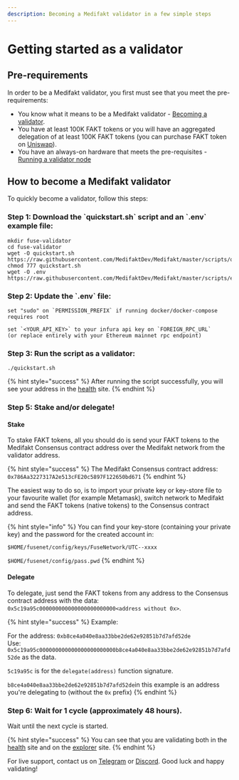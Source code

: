 ```yaml
---
description: Becoming a Medifakt validator in a few simple steps
---
```


# Getting started as a validator

## Pre-requirements

In order to be a Medifakt validator, you first must see that you meet the pre-requirements:

* You know what it means to be a Medifakt validator - [Becoming a validator](how-to-become-a-validator.md#what-it-means-to-be-a-validator).
* You have at least 100K FAKT tokens or you will have an aggregated delegation of at least 100K FAKT tokens \(you can purchase FAKT token on [Uniswap](https://uniswap.exchange/swap/0x970b9bb2c0444f5e81e9d0efb84c8ccdcdcaf84d)\).
* You have an always-on hardware that meets the pre-requisites - [Running a validator node](run-your-own-validator.md#pre-requisites)

## How to become a Medifakt validator

To quickly become a validator, follow this steps:

### Step 1: Download the \`quickstart.sh\` script and an \`.env\` example file:

```text
mkdir fuse-validator
cd fuse-validator
wget -O quickstart.sh https://raw.githubusercontent.com/MedifaktDev/Medifakt/master/scripts/quickstart.sh
chmod 777 quickstart.sh
wget -O .env https://raw.githubusercontent.com/MedifaktDev/Medifakt/master/scripts/examples/.env.validator.example
```

### Step 2: Update the \`.env\` file:

```text
set "sudo" on `PERMISSION_PREFIX` if running docker/docker-compose requires root

set `<YOUR_API_KEY>` to your infura api key on `FOREIGN_RPC_URL`
(or replace entirely with your Ethereum mainnet rpc endpoint)
```

### Step 3: Run the script as a validator:

```text
./quickstart.sh
```

{% hint style="success" %}
After running the script successfully, you will see your address in the [health](https://health.medifakt.network/) site.
{% endhint %}

### Step 5: Stake and/or delegate!

#### Stake

To stake FAKT tokens, all you should do is send your FAKT tokens to the Medifakt Consensus contract address over the Medifakt network from the validator address.

{% hint style="success" %}
The Medifakt Consensus contract address: `0x786Aa3227317A2e513cFE20c5897F122650bd671`
{% endhint %}

The easiest way to do so, is to import your private key or key-store file to your favourite wallet \(for example Metamask\), switch network to Medifakt and send the FAKT tokens \(native tokens\) to the Consensus contract address.

{% hint style="info" %}
You can find your key-store \(containing your private key\) and the password for the created account in:

`$HOME/fusenet/config/keys/FuseNetwork/UTC--xxxx`

`$HOME/fusenet/config/pass.pwd`
{% endhint %}

#### Delegate

To delegate, just send the FAKT tokens from any address to the Consensus contract address with the data: `0x5c19a95c000000000000000000000000<address without 0x>`.

{% hint style="success" %}
Example:

For the address: `0xb8ce4a040e8aa33bbe2de62e92851b7d7afd52de`  
Use: `0x5c19a95c000000000000000000000000b8ce4a040e8aa33bbe2de62e92851b7d7afd52de` as the data.

`5c19a95c` is for the `delegate(address)` function signature.

`b8ce4a040e8aa33bbe2de62e92851b7d7afd52de`in this example is an address you're delegating to \(without the `0x` prefix\)
{% endhint %}

### Step 6: Wait for 1 cycle \(approximately 48 hours\).

Wait until the next cycle is started.

{% hint style="success" %}
You can see that you are validating both in the [health](https://health.medifakt.network/) site and on the [explorer](https://explorer.medifakt.network) site.
{% endhint %}

For live support, contact us on [Telegram](https://t.me/fuseio) or [Discord](https://discord.gg/tz7ArR). Good luck and happy validating!

